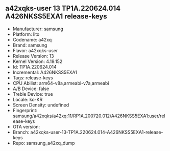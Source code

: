 ## a42xqks-user 13 TP1A.220624.014 A426NKSS5EXA1 release-keys
- Manufacturer: samsung
- Platform: lito
- Codename: a42xq
- Brand: samsung
- Flavor: a42xqks-user
- Release Version: 13
- Kernel Version: 4.19.152
- Id: TP1A.220624.014
- Incremental: A426NKSS5EXA1
- Tags: release-keys
- CPU Abilist: arm64-v8a,armeabi-v7a,armeabi
- A/B Device: false
- Treble Device: true
- Locale: ko-KR
- Screen Density: undefined
- Fingerprint: samsung/a42xqks/a42xq:11/RP1A.200720.012/A426NKSS5EXA1:user/release-keys
- OTA version: 
- Branch: a42xqks-user-13-TP1A.220624.014-A426NKSS5EXA1-release-keys
- Repo: samsung_a42xq_dump
